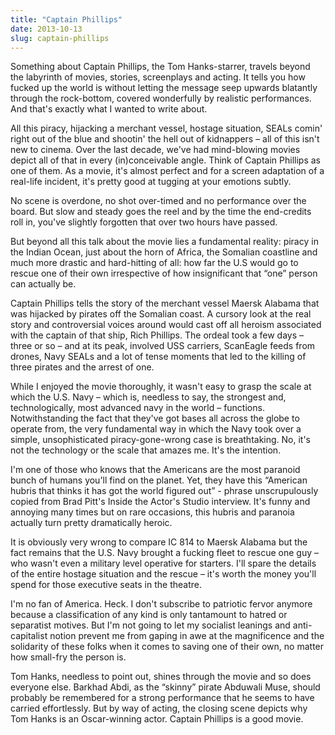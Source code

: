 ```yaml
---
title: "Captain Phillips"
date: 2013-10-13
slug: captain-phillips
---
```


Something about Captain Phillips, the Tom Hanks-starrer, travels beyond the
labyrinth of movies, stories, screenplays and acting. It tells you how fucked up
the world is without letting the message seep upwards blatantly through the
rock-bottom, covered wonderfully by realistic performances. And that's exactly
what I wanted to write about.

All this piracy, hijacking a merchant vessel, hostage situation, SEALs comin'
right out of the blue and shootin' the hell out of kidnappers – all of this
isn't new to cinema. Over the last decade, we've had mind-blowing movies depict
all of that in every (in)conceivable angle. Think of Captain Phillips as one of
them. As a movie, it's almost perfect and for a screen adaptation of a real-life
incident, it's pretty good at tugging at your emotions subtly.

No scene is overdone, no shot over-timed and no performance over the board. But
slow and steady goes the reel and by the time the end-credits roll in, you've
slightly forgotten that over two hours have passed.

But beyond all this talk about the movie lies a fundamental reality: piracy in
the Indian Ocean, just about the horn of Africa, the Somalian coastline and much
more drastic and hard-hitting of all: how far the U.S would go to rescue one of
their own irrespective of how insignificant that “one” person can actually be.

Captain Phillips tells the story of the merchant vessel Maersk Alabama that was
hijacked by pirates off the Somalian coast. A cursory look at the real story and
controversial voices around would cast off all heroism associated with the
captain of that ship, Rich Phillips. The ordeal took a few days – three or so –
and at its peak, involved USS carriers, ScanEagle feeds from drones, Navy SEALs
and a lot of tense moments that led to the killing of three pirates and the
arrest of one.

While I enjoyed the movie thoroughly, it wasn't easy to grasp the scale at which
the U.S. Navy – which is, needless to say, the strongest and, technologically,
most advanced navy in the world – functions. Notwithstanding the fact that
they've got bases all across the globe to operate from, the very fundamental way
in which the Navy took over a simple, unsophisticated piracy-gone-wrong case is
breathtaking. No, it's not the technology or the scale that amazes me. It's the
intention.

I'm one of those who knows that the Americans are the most paranoid bunch of
humans you'll find on the planet. Yet, they have this “American hubris that
thinks it has got the world figured out” - phrase unscrupulously copied from
Brad Pitt's Inside the Actor's Studio interview. It's funny and annoying many
times but on rare occasions, this hubris and paranoia actually turn pretty
dramatically heroic.

It is obviously very wrong to compare IC 814 to Maersk Alabama but the fact
remains that the U.S. Navy brought a fucking fleet to rescue one guy – who
wasn't even a military level operative for starters. I'll spare the details of
the entire hostage situation and the rescue – it's worth the money you'll spend
for those executive seats in the theatre.

I'm no fan of America. Heck. I don't subscribe to patriotic fervor anymore
because a classification of any kind is only tantamount to hatred or separatist
motives. But I'm not going to let my socialist leanings and anti-capitalist
notion prevent me from gaping in awe at the magnificence and the solidarity of
these folks when it comes to saving one of their own, no matter how small-fry
the person is.

Tom Hanks, needless to point out, shines through the movie and so does everyone
else. Barkhad Abdi, as the “skinny” pirate Abduwali Muse, should probably be
remembered for a strong performance that he seems to have carried effortlessly.
But by way of acting, the closing scene depicts why Tom Hanks is an
Oscar-winning actor. Captain Phillips is a good movie.
